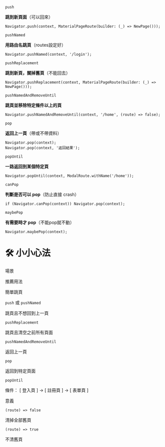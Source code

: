 `push`

**跳到新頁面**（可以回來）

`Navigator.push(context, MaterialPageRoute(builder: (_) => NewPage()));`

`pushNamed`

**用路由名跳頁**（routes設定好）

`Navigator.pushNamed(context, '/login');`

`pushReplacement`

**跳到新頁，關掉舊頁**（不能回去）

`Navigator.pushReplacement(context, MaterialPageRoute(builder: (_) => NewPage()));`

`pushNamedAndRemoveUntil`

**跳頁並移除特定條件以上的頁**

`Navigator.pushNamedAndRemoveUntil(context, '/home', (route) => false);`

`pop`

**返回上一頁**（帶或不帶資料）

`Navigator.pop(context);`  
`Navigator.pop(context, '返回結果');`

`popUntil`

**一路返回到某個特定頁**

`Navigator.popUntil(context, ModalRoute.withName('/home'));`

`canPop`

**判斷是否可以 pop**（防止直接 crash）

`if (Navigator.canPop(context)) Navigator.pop(context);`

`maybePop`

**有需要時才 pop**（不能pop就不動）

`Navigator.maybePop(context);`



# 🛠 小小心法

場景

推薦用法

簡單跳頁

`push` 或 `pushNamed`

跳頁且不想回到上一頁

`pushReplacement`

跳頁且清空之前所有頁面

`pushNamedAndRemoveUntil`

返回上一頁

`pop`

返回到特定頁面

`popUntil`


條件： [ 登入頁 ] → [ 註冊頁 ] → [ 表單頁 ]

意義

`(route) => false`

清掉全部舊頁

`(route) => true`

不清舊頁
